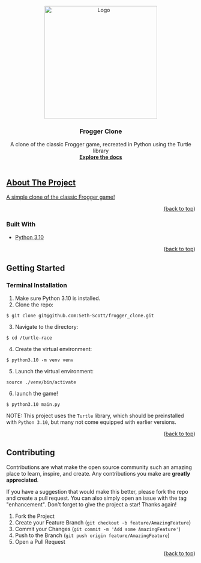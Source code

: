 <div id="top"></div>

<!-- PROJECT SHIELDS -->
<!--
*** I'm using markdown "reference style" links for readability.
*** Reference links are enclosed in brackets [ ] instead of parentheses ( ).
*** See the bottom of this document for the declaration of the reference variables
*** for contributors-url, forks-url, etc. This is an optional, concise syntax you may use.
*** https://www.markdownguide.org/basic-syntax/#reference-style-links
-->


<!-- PROJECT LOGO -->
<br />
<div align="center">
  <a href="frog">
    <img src="https://cdn.mos.cms.futurecdn.net/rqoDpnCCrdpGFHM6qky3rS-1200-80.jpg" alt="Logo" width="300" height="300">
  </a>

<h3 align="center">Frogger Clone</h3>

  <p align="center">
    A clone of the classic Frogger game, recreated in Python using the Turtle library
    <br />
    <a href="https://github.com/Seth-Scott/snake_game"><strong>Explore the docs</strong></a>
    <br />
    <br />
    <a href="https://github.com/Seth-Scott/snake_game/issues"><Report Bug</a>
  </p>
</div>







<!-- ABOUT THE PROJECT -->
## About The Project




A simple clone of the classic Frogger game!

<p align="right">(<a href="#top">back to top</a>)</p>



### Built With

* [Python 3.10](https://www.python.org/downloads/release/python-3100/)


<p align="right">(<a href="#top">back to top</a>)</p>



<!-- GETTING STARTED -->
## Getting Started

### Terminal Installation

1. Make sure Python 3.10 is installed.
2. Clone the repo:
```
$ git clone git@github.com:Seth-Scott/frogger_clone.git
```
3. Navigate to the directory:
```
$ cd /turtle-race
```
4. Create the virtual environment:
```
$ python3.10 -m venv venv
```
5. Launch the virtual environment:
```
source ./venv/bin/activate
```
6. launch the game!
```
$ python3.10 main.py
```

NOTE: This project uses the `Turtle` library, which should be preinstalled with `Python 3.10`, but many not come equipped with earlier versions. 


<p align="right">(<a href="#top">back to top</a>)</p>









<!-- CONTRIBUTING -->
## Contributing

Contributions are what make the open source community such an amazing place to learn, inspire, and create. Any contributions you make are **greatly appreciated**.

If you have a suggestion that would make this better, please fork the repo and create a pull request. You can also simply open an issue with the tag "enhancement".
Don't forget to give the project a star! Thanks again!

1. Fork the Project
2. Create your Feature Branch (`git checkout -b feature/AmazingFeature`)
3. Commit your Changes (`git commit -m 'Add some AmazingFeature'`)
4. Push to the Branch (`git push origin feature/AmazingFeature`)
5. Open a Pull Request

<p align="right">(<a href="#top">back to top</a>)</p>

<!-- MARKDOWN LINKS & IMAGES -->
<!-- https://www.markdownguide.org/basic-syntax/#reference-style-links -->
[contributors-shield]: https://img.shields.io/github/contributors/github_username/repo_name.svg?style=for-the-badge
[contributors-url]: https://github.com/github_username/repo_name/graphs/contributors
[forks-shield]: https://img.shields.io/github/forks/github_username/repo_name.svg?style=for-the-badge
[forks-url]: https://github.com/github_username/repo_name/network/members
[stars-shield]: https://img.shields.io/github/stars/github_username/repo_name.svg?style=for-the-badge
[stars-url]: https://github.com/github_username/repo_name/stargazers
[issues-shield]: https://img.shields.io/github/issues/github_username/repo_name.svg?style=for-the-badge
[issues-url]: https://github.com/github_username/repo_name/issues
[license-shield]: https://img.shields.io/github/license/github_username/repo_name.svg?style=for-the-badge
[license-url]: https://github.com/github_username/repo_name/blob/master/LICENSE.txt
[linkedin-shield]: https://img.shields.io/badge/-LinkedIn-black.svg?style=for-the-badge&logo=linkedin&colorB=555
[linkedin-url]: https://linkedin.com/in/linkedin_username
